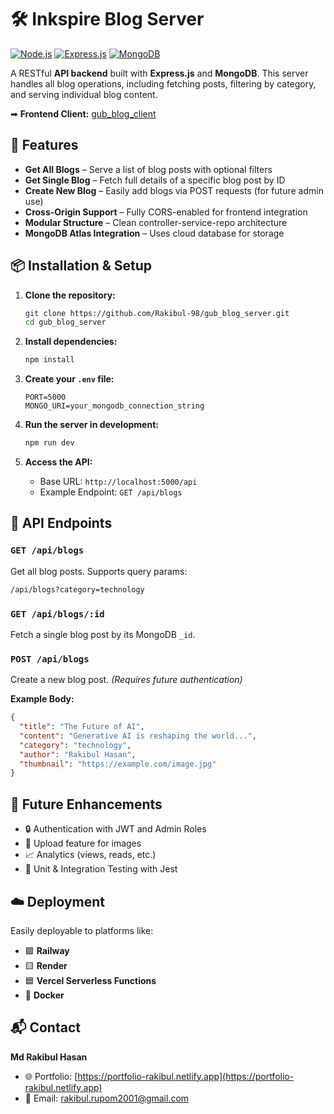 # 🛠️ Inkspire Blog Server

[![Node.js](https://img.shields.io/badge/Node.js-20.11.1-green)](https://nodejs.org/)
[![Express.js](https://img.shields.io/badge/Express-4.18.2-%23000000)](https://expressjs.com/)
[![MongoDB](https://img.shields.io/badge/MongoDB-6.0.13-brightgreen)](https://www.mongodb.com/)

A RESTful **API backend** built with **Express.js** and **MongoDB**. This server handles all blog operations, including fetching posts, filtering by category, and serving individual blog content.

➡ **Frontend Client:** [gub\_blog\_client](https://github.com/Rakibul-98/gub_blog_client)


## 🚀 Features

- **Get All Blogs** – Serve a list of blog posts with optional filters
- **Get Single Blog** – Fetch full details of a specific blog post by ID
- **Create New Blog** – Easily add blogs via POST requests (for future admin use)
- **Cross-Origin Support** – Fully CORS-enabled for frontend integration
- **Modular Structure** – Clean controller-service-repo architecture
- **MongoDB Atlas Integration** – Uses cloud database for storage


## 📦 Installation & Setup

1. **Clone the repository:**

   ```bash
   git clone https://github.com/Rakibul-98/gub_blog_server.git
   cd gub_blog_server
   ```

2. **Install dependencies:**

   ```bash
   npm install
   ```

3. **Create your `.env` file:**

   ```env
   PORT=5000
   MONGO_URI=your_mongodb_connection_string
   ```

4. **Run the server in development:**

   ```bash
   npm run dev
   ```

5. **Access the API:**

   * Base URL: `http://localhost:5000/api`
   * Example Endpoint: `GET /api/blogs`



## 📡 API Endpoints

### `GET /api/blogs`

Get all blog posts. Supports query params:

```bash
/api/blogs?category=technology
```

### `GET /api/blogs/:id`

Fetch a single blog post by its MongoDB `_id`.

### `POST /api/blogs`

Create a new blog post. *(Requires future authentication)*

**Example Body:**

```json
{
  "title": "The Future of AI",
  "content": "Generative AI is reshaping the world...",
  "category": "technology",
  "author": "Rakibul Hasan",
  "thumbnail": "https://example.com/image.jpg"
}
```


## 🌟 Future Enhancements

* 🔒 Authentication with JWT and Admin Roles
* 📂 Upload feature for images
* 📈 Analytics (views, reads, etc.)
* 🧪 Unit & Integration Testing with Jest


## ☁️ Deployment

Easily deployable to platforms like:

* 🟩 **Railway**
* 🟨 **Render**
* 🟦 **Vercel Serverless Functions**
* 🐳 **Docker**


## 📬 Contact

**Md Rakibul Hasan**

* 🌐 Portfolio: [https://portfolio-rakibul.netlify.app](https://portfolio-rakibul.netlify.app)
* 📧 Email: [rakibul.rupom2001@gmail.com](mailto:rakibul.rupom2001@gmail.com)

